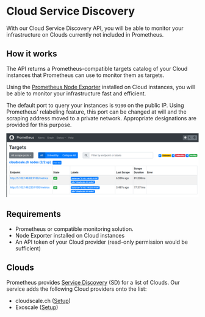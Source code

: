 # Cloud Service Discovery

With our Cloud Service Discovery API, you will be able to monitor your infrastructure on Clouds currently not included in Prometheus.

## How it works

The API returns a Prometheus-compatible targets catalog of your Cloud instances that Prometheus can use to monitor them as targets.

Using the [Prometheus Node Exporter](https://github.com/prometheus/node_exporter) installed on Cloud instances, you will be able to monitor your infrastructure fast and efficient. 

The default port to query your instances is `9100` on the public IP. Using Prometheus' relabeling feature, this port can be changed at will and the scraping address moved to a private network. Appropriate designations are provided for this purpose.

![](../images/sd/prom1.png)

## Requirements

- Prometheus or compatible monitoring solution.
- Node Exporter installed on Cloud instances
- An API token of your Cloud provider (read-only permission would be sufficient)

## Clouds

Prometheus provides [Service Discovery](https://prometheus.io/docs/prometheus/latest/configuration/configuration/#configuration) (SD) for a list of Clouds. Our service adds the following Cloud providers onto the list:

- cloudscale.ch ([Setup](cloudscale_ch.md))
- Exoscale ([Setup](exoscale.md))

